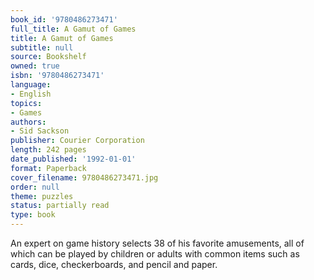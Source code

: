 ```yaml
---
book_id: '9780486273471'
full_title: A Gamut of Games
title: A Gamut of Games
subtitle: null
source: Bookshelf
owned: true
isbn: '9780486273471'
language:
- English
topics:
- Games
authors:
- Sid Sackson
publisher: Courier Corporation
length: 242 pages
date_published: '1992-01-01'
format: Paperback
cover_filename: 9780486273471.jpg
order: null
theme: puzzles
status: partially read
type: book
---
```

An expert on game history selects 38 of his favorite amusements, all of which can be played by children or adults with common items such as cards, dice, checkerboards, and pencil and paper.

